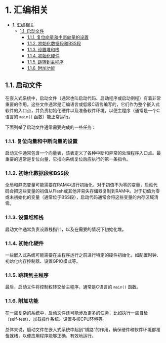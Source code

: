 # 1. 汇编相关

- [1. 汇编相关](#1-汇编相关)
  - [1.1. 启动文件](#11-启动文件)
    - [1.1.1. 复位向量和中断向量的设置](#111-复位向量和中断向量的设置)
    - [1.1.2. 初始化数据段和BSS段](#112-初始化数据段和bss段)
    - [1.1.3. 设置堆和栈](#113-设置堆和栈)
    - [1.1.4. 初始化硬件](#114-初始化硬件)
    - [1.1.5. 跳转到主程序](#115-跳转到主程序)
    - [1.1.6. 附加功能](#116-附加功能)

## 1.1. 启动文件
在嵌入式系统中，启动文件（通常也叫启动代码、启动程序或启动例程）有着非常重要的作用。这些文件通常是汇编语言或低级C语言编写的，它们作为整个嵌入式软件的入口点，并负责初始化硬件以及准备软件环境，以便主程序（通常是一个C语言的 `main()` 函数）能正常运行。

下面列举了启动文件通常需要完成的一些任务：

### 1.1.1. 复位向量和中断向量的设置
启动文件通常包含一个向量表，该表定义了各种中断和异常的处理程序入口点。最重要的通常是复位向量，它指向系统复位后应执行的第一条指令。

### 1.1.2. 初始化数据段和BSS段
全局和静态变量可能需要在RAM中进行初始化。对于初值不为零的变量，启动代码会把这些变量的初值从Flash或其他非易失存储器复制到RAM中。对于初值为零或未初始化的变量（通常位于BSS段），启动代码通常会将这些变量的内存区域清零。

### 1.1.3. 设置堆和栈
启动文件通常负责设置栈指针，以及在需要的情况下初始化堆。

### 1.1.4. 初始化硬件
一些嵌入式系统可能需要在主程序运行之前进行特定的硬件初始化，如配置时钟、初始化内存控制器、设置GPIO模式等。

### 1.1.5. 跳转到主程序
最后，启动文件将控制权转交给主程序，通常是C语言的 `main()` 函数。

### 1.1.6. 附加功能
在一些复杂的系统中，启动文件还可能涉及更多的任务，比如执行一些自检（self-test）、加载操作系统、设置多核CPU环境等。

总体来说，启动文件在嵌入式系统中起到“铺路”的作用，确保硬件和软件环境都准备就绪，以便应用程序能够正确、有效地运行。